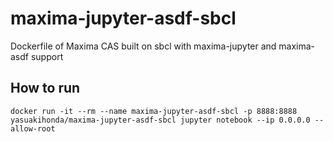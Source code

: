 # maxima-jupyter-asdf-sbcl
Dockerfile of Maxima CAS built on sbcl with maxima-jupyter and maxima-asdf support

## How to run
	docker run -it --rm --name maxima-jupyter-asdf-sbcl -p 8888:8888 yasuakihonda/maxima-jupyter-asdf-sbcl jupyter notebook --ip 0.0.0.0 --allow-root
